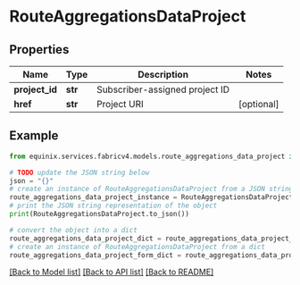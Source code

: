 # RouteAggregationsDataProject


## Properties

Name | Type | Description | Notes
------------ | ------------- | ------------- | -------------
**project_id** | **str** | Subscriber-assigned project ID | 
**href** | **str** | Project URI | [optional] 

## Example

```python
from equinix.services.fabricv4.models.route_aggregations_data_project import RouteAggregationsDataProject

# TODO update the JSON string below
json = "{}"
# create an instance of RouteAggregationsDataProject from a JSON string
route_aggregations_data_project_instance = RouteAggregationsDataProject.from_json(json)
# print the JSON string representation of the object
print(RouteAggregationsDataProject.to_json())

# convert the object into a dict
route_aggregations_data_project_dict = route_aggregations_data_project_instance.to_dict()
# create an instance of RouteAggregationsDataProject from a dict
route_aggregations_data_project_form_dict = route_aggregations_data_project.from_dict(route_aggregations_data_project_dict)
```
[[Back to Model list]](../README.md#documentation-for-models) [[Back to API list]](../README.md#documentation-for-api-endpoints) [[Back to README]](../README.md)


